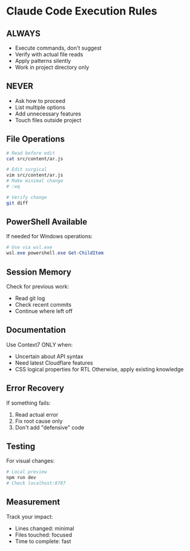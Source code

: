 # Claude Code Execution Rules

## ALWAYS
- Execute commands, don't suggest
- Verify with actual file reads
- Apply patterns silently
- Work in project directory only

## NEVER  
- Ask how to proceed
- List multiple options
- Add unnecessary features
- Touch files outside project

## File Operations
```bash
# Read before edit
cat src/content/ar.js

# Edit surgical  
vim src/content/ar.js
# Make minimal change
# :wq

# Verify change
git diff
```

## PowerShell Available
If needed for Windows operations:
```powershell
# Use via wsl.exe
wsl.exe powershell.exe Get-ChildItem
```

## Session Memory
Check for previous work:
- Read git log
- Check recent commits
- Continue where left off

## Documentation
Use Context7 ONLY when:
- Uncertain about API syntax
- Need latest Cloudflare features
- CSS logical properties for RTL
Otherwise, apply existing knowledge

## Error Recovery
If something fails:
1. Read actual error
2. Fix root cause only
3. Don't add "defensive" code

## Testing
For visual changes:
```bash
# Local preview
npm run dev
# Check localhost:8787
```

## Measurement
Track your impact:
- Lines changed: minimal
- Files touched: focused
- Time to complete: fast